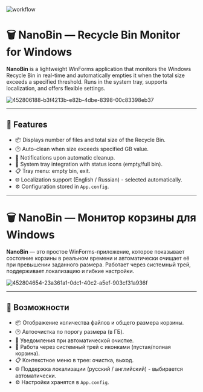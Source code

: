 ![workflow](https://github.com/Weegley/NanoBin/actions/workflows/main.yml/badge.svg)

# 🗑️ NanoBin — Recycle Bin Monitor for Windows

**NanoBin** is a lightweight WinForms application that monitors the Windows Recycle Bin in real-time and automatically empties it when the total size exceeds a specified threshold. Runs in the system tray, supports localization, and offers flexible settings.

![452806188-b3f4213b-e82b-4dbe-8398-00c83398eb37](https://github.com/user-attachments/assets/e4ae68eb-f625-4fe7-87b1-708765870720)

---

## 🚀 Features

- 📦 Displays number of files and total size of the Recycle Bin.
- 🕑 Auto-clean when size exceeds specified GB value.
- 🔔 Notifications upon automatic cleanup.
- 🧲 System tray integration with status icons (empty/full bin).
- 📋 Tray menu: empty bin, exit.
- 🌐 Localization support (English / Russian) - selected automatically.
- ⚙ Configuration stored in `App.config`.

---

# 🗑️ NanoBin — Монитор корзины для Windows

**NanoBin** — это простое WinForms-приложение, которое показывает состояние корзины в реальном времени и автоматически очищает её при превышении заданного размера. Работает через системный трей, поддерживает локализацию и гибкие настройки.

![452804654-23a361a1-0dc1-40c2-a5ef-903cf31a936f](https://github.com/user-attachments/assets/c1ec23f2-b415-419d-864d-ce5d6336dc69)

---

## 🚀 Возможности

- 📦 Отображение количества файлов и общего размера корзины.
- 🕑 Автоочистка по порогу размера (в ГБ).
- 🔔 Уведомления при автоматической очистке.
- 🧲 Работа через системный трей с иконками (пустая/полная корзина).
- 📋 Контекстное меню в трее: очистка, выход.
- 🌐 Поддержка локализации (русский / английский) - выбирается автоматически.
- ⚙ Настройки хранятся в `App.config`.



